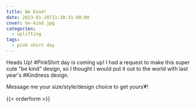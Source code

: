 ```yaml
---
title: Be Kind!
date: 2023-01-28T11:38:31-08:00
cover: be-kind.jpg
categories:
  - uplifting
tags:
  - pink shirt day
---
```


Heads Up! #PinkShirt day is coming up!
I had a request to make this super cute "be kind" design, so I thought I would put it out to the world with last year's #Kindness design.

Message me your size/style/design choice to get yours💗!

<!--more-->
{{< orderform >}}
